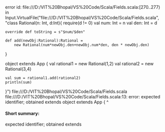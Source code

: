 error id: file:///D:/VIT%20Bhopal/VS%20Code/Scala/Fields.scala:[270..277) in Input.VirtualFile("file:///D:/VIT%20Bhopal/VS%20Code/Scala/Fields.scala", "class Rational(n: Int, d:Int){
    require(d != 0)
    val num: Int = n
    val den: Int = d

    override def toString = s"$num/$den"

    def add(newObj:Rational):Rational =
        new Rational(num*newObj.den+newObj.num*den, den * newObj.den)

}

object  extends App {
    val rational1 = new Rational(1,2)
    val rational2 = new Rational(3,4)

    val sum = rational1.add(rational2)
    println(sum)
}")
file:///D:/VIT%20Bhopal/VS%20Code/Scala/Fields.scala
file:///D:/VIT%20Bhopal/VS%20Code/Scala/Fields.scala:13: error: expected identifier; obtained extends
object  extends App {
        ^
#### Short summary: 

expected identifier; obtained extends